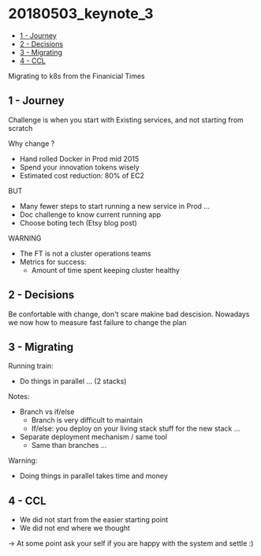 # 20180503_keynote_3

<!-- MarkdownTOC -->

- [1 - Journey](#1---journey)
- [2 - Decisions](#2---decisions)
- [3 - Migrating](#3---migrating)
- [4 - CCL](#4---ccl)

<!-- /MarkdownTOC -->


Migrating to k8s from the Finanicial Times



## 1 - Journey

Challenge is when you start with Existing services, and not starting from scratch

Why change ?
* Hand rolled Docker in Prod mid 2015
* Spend your innovation tokens wisely
* Estimated cost reduction: 80% of EC2

BUT
* Many fewer steps to start running a new service in Prod ...
* Doc challenge to know current running app
* Choose boting tech (Etsy blog post)

WARNING
* The FT is not a cluster operations teams
* Metrics for success:
  - Amount of time spent keeping cluster healthy



## 2 - Decisions

Be confortable with change, don't scare makine bad descision.
Nowadays we now how to measure fast failure to change the plan



## 3 - Migrating

Running train:
* Do things in parallel ... (2 stacks)

Notes:
* Branch vs if/else
  - Branch is very difficult to maintain
  - If/else: you deploy on your living stack stuff for the new stack ...
* Separate deployment mechanism / same tool
  - Same than branches ...

Warning:
* Doing things in parallel takes time and money



## 4 - CCL

* We did not start from the easier starting point
* We did not end where we thought

-> At some point ask your self if you are happy with the system and settle :)
